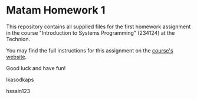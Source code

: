 # Matam Homework 1

This repository contains all supplied files for the first homework assignment in the course "Introduction to Systems Programming" (234124) at the Technion.

You may find the full instructions for this assignment on the [course's website](https://webcourse.cs.technion.ac.il/02340124/Winter2024-2025).

Good luck and have fun!

lkasodkaps

hssain123
